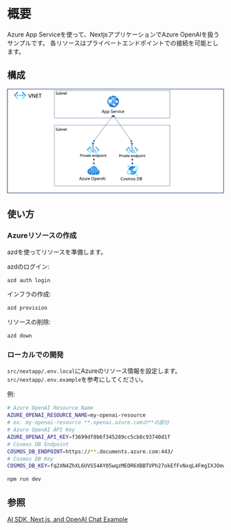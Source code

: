# 概要

Azure App Serviceを使って、NextjsアプリケーションでAzure OpenAIを扱うサンプルです。
各リソースはプライベートエンドポイントでの接続を可能とします。

## 構成

![構成図](./docs/images/Architecture.png)

## 使い方

### Azureリソースの作成

azdを使ってリソースを準備します。

azdのログイン:

```bash
azd auth login
```

インフラの作成:

```bash
azd provision
```

リソースの削除:

```bash
azd down
```

### ローカルでの開発

`src/nextapp/.env.local`にAzureのリソース情報を設定します。
`src/nextapp/.env.example`を参考にしてください。

例:

```bash
# Azure OpenAI Resource Name
AZURE_OPENAI_RESOURCE_NAME=my-openai-resource 
# ex. my-openai-resource **.openai.azure.comの**の部分
# Azure OpenAI API Key
AZURE_OPENAI_API_KEY=f3699df8b6f345289cc5cb8c93740d1f
# Cosmos DB Endpoint
COSMOS_DB_ENDPOINT=https://**.documents.azure.com:443/
# Cosmos DB Key
COSMOS_DB_KEY=fq2XN4ZhXL6UVS54AY05wqzMEOR6XBBTVPh27okEfFvNxqL4FmgIXJOewDxZp96ogWIpg4QDQMVKACDbJiRQng==
```

```bash
npm run dev
```

## 参照

[AI SDK, Next.js, and OpenAI Chat Example](https://github.com/vercel/ai/tree/main/examples/next-openai)